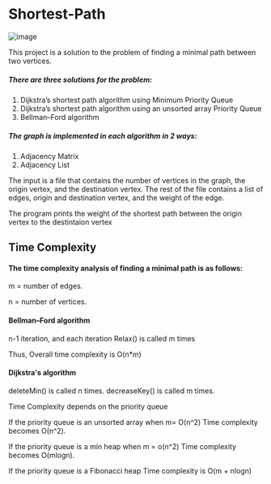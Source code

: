 # Shortest-Path

![image](https://user-images.githubusercontent.com/72739568/124129201-3aafba80-da86-11eb-9830-de078130f752.png)


This project is a solution to the problem of finding a minimal path between two vertices.

##### There are three solutions for the problem:

1. Dijkstra’s shortest path algorithm using Minimum Priority Queue
2. Dijkstra’s shortest path algorithm using an unsorted array Priority Queue
3. Bellman–Ford algorithm


##### The graph is implemented in each algorithm in 2 ways:
1. Adjacency Matrix
2. Adjacency List


The input is a file that contains the number of vertices in the graph, the origin vertex, and the destination vertex.
The rest of the file contains a list of edges, origin and destination vertex, and the weight of the edge.

The program prints the weight of the shortest path between the origin vertex to the destintaion vertex

## Time Complexity
 
#### The time complexity analysis of finding a minimal path is as follows:

m = number of edges.

n = number of vertices.

#### Bellman–Ford algorithm
n-1 iteration, and each iteration Relax() is called m times

Thus, Overall time complexity is O(n*m)

#### Dijkstra's algorithm

deleteMin() is called n times.
decreaseKey() is called m times.

Time Complexity depends on the priority queue

If the priority queue is an unsorted array when m= O(n^2)
Time complexity becomes O(n^2).

If the priority queue is a min heap when m = o(n^2)
Time complexity becomes O(mlogn).

If the priority queue is a Fibonacci heap
Time complexity is O(m + nlogn)
